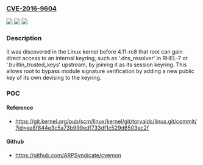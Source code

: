 ### [CVE-2016-9604](https://cve.mitre.org/cgi-bin/cvename.cgi?name=CVE-2016-9604)
![](https://img.shields.io/static/v1?label=Product&message=security&color=blue)
![](https://img.shields.io/static/v1?label=Version&message=kernel%204.11-rc8%20&color=brightgreen)
![](https://img.shields.io/static/v1?label=Vulnerability&message=CWE-732&color=brightgreen)

### Description

It was discovered in the Linux kernel before 4.11-rc8 that root can gain direct access to an internal keyring, such as '.dns_resolver' in RHEL-7 or '.builtin_trusted_keys' upstream, by joining it as its session keyring. This allows root to bypass module signature verification by adding a new public key of its own devising to the keyring.

### POC

#### Reference
- https://git.kernel.org/pub/scm/linux/kernel/git/torvalds/linux.git/commit/?id=ee8f844e3c5a73b999edf733df1c529d6503ec2f

#### Github
- https://github.com/ARPSyndicate/cvemon


